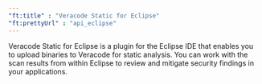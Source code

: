 ```yaml
---
"ft:title" : "Veracode Static for Eclipse"
"ft:prettyUrl" : "api_eclipse"
---
```

Veracode Static for Eclipse is a plugin for the Eclipse IDE that enables you to upload binaries to Veracode for static analysis. You can work with the scan results from within Eclipse to review and mitigate security findings in your applications.